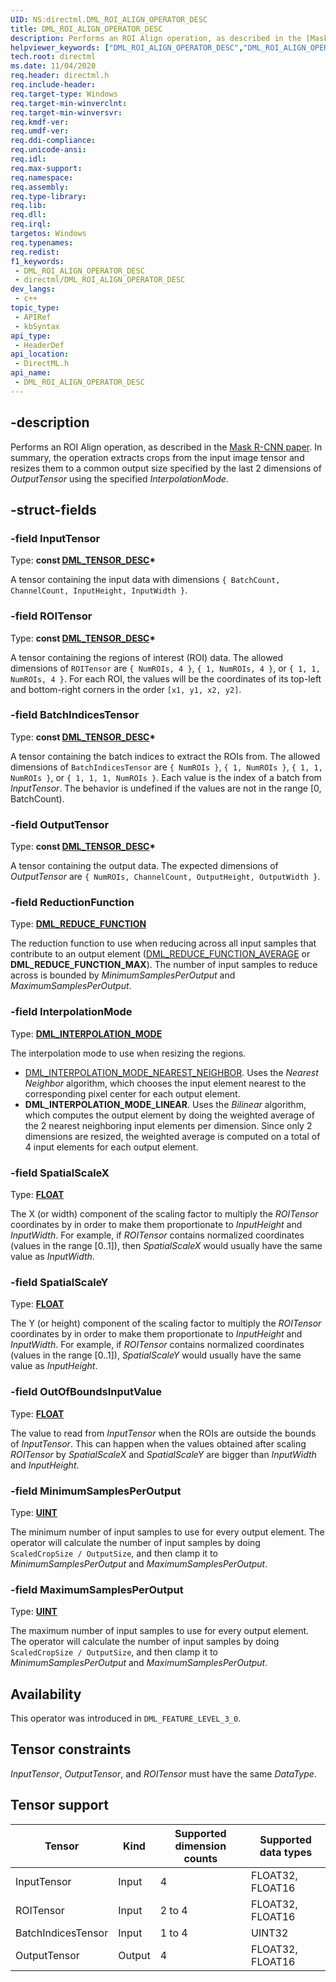 ```yaml
---
UID: NS:directml.DML_ROI_ALIGN_OPERATOR_DESC
title: DML_ROI_ALIGN_OPERATOR_DESC
description: Performs an ROI Align operation, as described in the [Mask R-CNN paper](https://arxiv.org/abs/1703.06870). In summary, the operation extracts crops from the input image tensor and resizes them to a common output size specified by the last 2 dimensions of *OutputTensor* using the specified *InterpolationMode*.
helpviewer_keywords: ["DML_ROI_ALIGN_OPERATOR_DESC","DML_ROI_ALIGN_OPERATOR_DESC structure","direct3d12.dml_roi_align_operator_desc","directml/DML_ROI_ALIGN_OPERATOR_DESC"]
tech.root: directml
ms.date: 11/04/2020
req.header: directml.h
req.include-header: 
req.target-type: Windows
req.target-min-winverclnt: 
req.target-min-winversvr: 
req.kmdf-ver: 
req.umdf-ver: 
req.ddi-compliance: 
req.unicode-ansi: 
req.idl: 
req.max-support: 
req.namespace: 
req.assembly: 
req.type-library: 
req.lib: 
req.dll: 
req.irql: 
targetos: Windows
req.typenames: 
req.redist: 
f1_keywords:
 - DML_ROI_ALIGN_OPERATOR_DESC
 - directml/DML_ROI_ALIGN_OPERATOR_DESC
dev_langs:
 - c++
topic_type:
 - APIRef
 - kbSyntax
api_type:
 - HeaderDef
api_location:
 - DirectML.h
api_name:
 - DML_ROI_ALIGN_OPERATOR_DESC
---
```


## -description

Performs an ROI Align operation, as described in the [Mask R-CNN paper](https://arxiv.org/abs/1703.06870). In summary, the operation extracts crops from the input image tensor and resizes them to a common output size specified by the last 2 dimensions of *OutputTensor* using the specified *InterpolationMode*.

## -struct-fields

### -field InputTensor

Type: **const [DML_TENSOR_DESC](/windows/win32/api/directml/ns-directml-dml_tensor_desc)\***

A tensor containing the input data with dimensions `{ BatchCount, ChannelCount, InputHeight, InputWidth }`.

### -field ROITensor

Type: **const [DML_TENSOR_DESC](/windows/win32/api/directml/ns-directml-dml_tensor_desc)\***

A tensor containing the regions of interest (ROI) data. The allowed dimensions of `ROITensor` are `{ NumROIs, 4 }`, `{ 1, NumROIs, 4 }`, or `{ 1, 1, NumROIs, 4 }`. For each ROI, the values will be the coordinates of its top-left and bottom-right corners in the order `[x1, y1, x2, y2]`.

### -field BatchIndicesTensor

Type: **const [DML_TENSOR_DESC](/windows/win32/api/directml/ns-directml-dml_tensor_desc)\***

A tensor containing the batch indices to extract the ROIs from. The allowed dimensions of `BatchIndicesTensor` are `{ NumROIs }`, `{ 1, NumROIs }`, `{ 1, 1, NumROIs }`, or `{ 1, 1, 1, NumROIs }`. Each value is the index of a batch from *InputTensor*. The behavior is undefined if the values are not in the range [0, BatchCount).

### -field OutputTensor

Type: **const [DML_TENSOR_DESC](/windows/win32/api/directml/ns-directml-dml_tensor_desc)\***

A tensor containing the output data. The expected dimensions of *OutputTensor* are `{ NumROIs, ChannelCount, OutputHeight, OutputWidth }`.

### -field ReductionFunction

Type: **[DML_REDUCE_FUNCTION](/windows/win32/api/directml/ne-directml-dml_reduce_function)**

The reduction function to use when reducing across all input samples that contribute to an output element ([DML_REDUCE_FUNCTION_AVERAGE](/windows/win32/api/directml/ne-directml-dml_reduce_function) or **DML_REDUCE_FUNCTION_MAX**). The number of input samples to reduce across is bounded by *MinimumSamplesPerOutput* and *MaximumSamplesPerOutput*.

### -field InterpolationMode

Type: **[DML_INTERPOLATION_MODE](/windows/win32/api/directml/ne-directml-dml_interpolation_mode)**

The interpolation mode to use when resizing the regions.

- [DML_INTERPOLATION_MODE_NEAREST_NEIGHBOR](/windows/win32/api/directml/ne-directml-dml_interpolation_mode). Uses the *Nearest Neighbor* algorithm, which chooses the input element nearest to the corresponding pixel center for each output element.
- **DML_INTERPOLATION_MODE_LINEAR**. Uses the *Bilinear* algorithm, which computes the output element by doing the weighted average of the 2 nearest neighboring input elements per dimension. Since only 2 dimensions are resized, the weighted average is computed on a total of 4 input elements for each output element.

### -field SpatialScaleX

Type: <b><a href="/windows/desktop/WinProg/windows-data-types">FLOAT</a></b>

The X (or width) component of the scaling factor to multiply the *ROITensor* coordinates by in order to make them proportionate to *InputHeight* and *InputWidth*. For example, if *ROITensor* contains normalized coordinates (values in the range [0..1]), then *SpatialScaleX* would usually have the same value as *InputWidth*.

### -field SpatialScaleY

Type: <b><a href="/windows/desktop/WinProg/windows-data-types">FLOAT</a></b>

The Y (or height) component of the scaling factor to multiply the *ROITensor* coordinates by in order to make them proportionate to *InputHeight* and *InputWidth*. For example, if *ROITensor* contains normalized coordinates (values in the range [0..1]), *SpatialScaleY* would usually have the same value as *InputHeight*.

### -field OutOfBoundsInputValue

Type: <b><a href="/windows/desktop/WinProg/windows-data-types">FLOAT</a></b>

The value to read from *InputTensor* when the ROIs are outside the bounds of *InputTensor*. This can happen when the values obtained after scaling *ROITensor* by *SpatialScaleX* and *SpatialScaleY* are bigger than *InputWidth* and *InputHeight*.

### -field MinimumSamplesPerOutput

Type: <b><a href="/windows/desktop/WinProg/windows-data-types">UINT</a></b>

The minimum number of input samples to use for every output element. The operator will calculate the number of input samples by doing `ScaledCropSize / OutputSize`, and then clamp it to *MinimumSamplesPerOutput* and *MaximumSamplesPerOutput*.

### -field MaximumSamplesPerOutput

Type: <b><a href="/windows/desktop/WinProg/windows-data-types">UINT</a></b>

The maximum number of input samples to use for every output element. The operator will calculate the number of input samples by doing `ScaledCropSize / OutputSize`, and then clamp it to *MinimumSamplesPerOutput* and *MaximumSamplesPerOutput*.

## Availability
This operator was introduced in `DML_FEATURE_LEVEL_3_0`.

## Tensor constraints
*InputTensor*, *OutputTensor*, and *ROITensor* must have the same *DataType*.

## Tensor support
| Tensor | Kind | Supported dimension counts | Supported data types |
| ------ | ---- | -------------------------- | -------------------- |
| InputTensor | Input | 4 | FLOAT32, FLOAT16 |
| ROITensor | Input | 2 to 4 | FLOAT32, FLOAT16 |
| BatchIndicesTensor | Input | 1 to 4 | UINT32 |
| OutputTensor | Output | 4 | FLOAT32, FLOAT16 |
